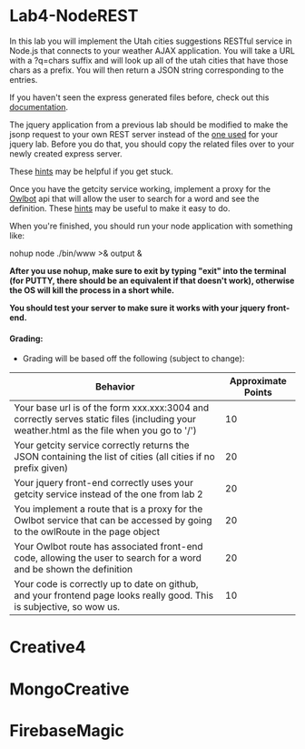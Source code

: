 # Lab4-NodeREST

In this lab you will implement the Utah cities suggestions RESTful service in Node.js that connects to your weather AJAX application. 
You will take a URL with a ?q=chars suffix and will look up all of the utah cities that have those chars as a prefix. You will then return a JSON string corresponding to the entries.

If you haven't seen the express generated files before, check out this [documentation](https://expressjs.com/en/starter/generator.html).

The jquery application from a previous lab should be modified to make the jsonp request to your own REST server instead of the <a href="http://bioresearch.byu.edu/cs260/jquery/getcity.cgi?q=P">one used</a> for your jquery lab. 
Before you do that, you should copy the related files over to your newly created express server. 

These [hints](https://github.com/BYUCS260/Lab4-NodeREST/wiki/Cities-REST-Service-Hints) may be helpful if you get stuck.

Once you have the getcity service working, 
implement a proxy for the [Owlbot](https://owlbot.info/api/v1/dictionary/owl) api that will allow the user to search for a word and see the definition. 
These [hints](https://github.com/mjcleme/node-api-server-tutorial#cors-issues) may be useful to make it easy to do.

When you're finished, you should run your node application with something like:

nohup node ./bin/www >& output &

<strong>After you use nohup, make sure to exit by typing "exit" into the terminal (for PUTTY, there should be an equivalent if that doesn't work), otherwise the OS will kill the process in a short while.</strong>

**You should test your server to make sure it works with your jquery front-end.**

#### Grading:

- Grading will be based off the following (subject to change):

Behavior |	Approximate Points
 --- | ---
Your base url is of the form xxx.xxx:3004 and correctly serves static files (including your weather.html as the file when you go to '/') | 10
Your getcity service correctly returns the JSON containing the list of cities (all cities if no prefix given) | 20
Your jquery front-end correctly uses your getcity service instead of the one from lab 2 | 20
You implement a route that is a proxy for the Owlbot service that can be accessed by going to the owlRoute in the page object | 20
Your Owlbot route has associated front-end code, allowing the user to search for a word and be shown the definition | 20
Your code is correctly up to date on github, and your frontend page looks really good. This is subjective, so wow us. | 10
# Creative4
# MongoCreative
# FirebaseMagic
